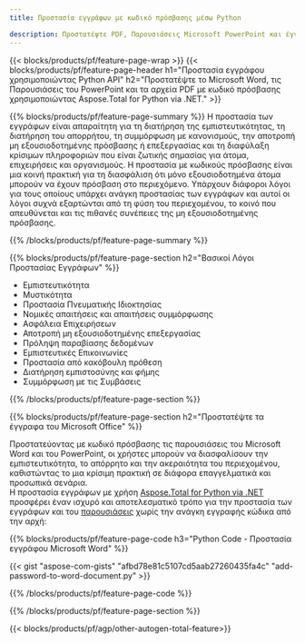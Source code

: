 ```yaml
---
title: Προστασία εγγράφων με κωδικό πρόσβασης μέσω Python 

description: Προστατέψτε PDF, Παρουσιάσεις Microsoft PowerPoint και έγγραφα Word μέσω της εφαρμογής Python. Εφαρμόστε τον κωδικό πρόσβασης με ευκολία.
---
```


{{< blocks/products/pf/feature-page-wrap >}}
{{< blocks/products/pf/feature-page-header h1="Προστασία εγγράφου χρησιμοποιώντας Python API" h2="Προστατέψτε το Microsoft Word, τις Παρουσιάσεις του PowerPoint και τα αρχεία PDF με κωδικό πρόσβασης χρησιμοποιώντας Aspose.Total for Python via .NET." >}}

{{% blocks/products/pf/feature-page-summary %}}
Η προστασία των εγγράφων είναι απαραίτητη για τη διατήρηση της εμπιστευτικότητας, τη διατήρηση του απορρήτου, τη συμμόρφωση με κανονισμούς, την αποτροπή μη εξουσιοδοτημένης πρόσβασης ή επεξεργασίας και τη διαφύλαξη κρίσιμων πληροφοριών που είναι ζωτικής σημασίας για άτομα, επιχειρήσεις και οργανισμούς. Η προστασία με κωδικούς πρόσβασης είναι μια κοινή πρακτική για τη διασφάλιση ότι μόνο εξουσιοδοτημένα άτομα μπορούν να έχουν πρόσβαση στο περιεχόμενο. Υπάρχουν διάφοροι λόγοι για τους οποίους υπάρχει ανάγκη προστασίας των εγγράφων και αυτοί οι λόγοι συχνά εξαρτώνται από τη φύση του περιεχομένου, το κοινό που απευθύνεται και τις πιθανές συνέπειες της μη εξουσιοδοτημένης πρόσβασης. 

{{% /blocks/products/pf/feature-page-summary  %}}

{{% blocks/products/pf/feature-page-section  h2="Βασικοί Λόγοι Προστασίας Εγγράφων" %}}

- Εμπιστευτικότητα 
- Μυστικότητα 
- Προστασία Πνευματικής Ιδιοκτησίας 
- Νομικές απαιτήσεις και απαιτήσεις συμμόρφωσης
- Ασφάλεια Επιχειρήσεων 
- Αποτροπή μη εξουσιοδοτημένης επεξεργασίας 
- Πρόληψη παραβίασης δεδομένων 
- Εμπιστευτικές Επικοινωνίες 
- Προστασία από κακόβουλη πρόθεση 
- Διατήρηση εμπιστοσύνης και φήμης 
- Συμμόρφωση με τις Συμβάσεις 

{{% /blocks/products/pf/feature-page-section %}}

{{% blocks/products/pf/feature-page-section  h2="Προστατέψτε τα έγγραφα του Microsoft Office" %}}

Προστατεύοντας με κωδικό πρόσβασης τις παρουσιάσεις του Microsoft Word και του PowerPoint, οι χρήστες μπορούν να διασφαλίσουν την εμπιστευτικότητα, το απόρρητο και την ακεραιότητα του περιεχομένου, καθιστώντας το μια κρίσιμη πρακτική σε διάφορα επαγγελματικά και προσωπικά σενάρια.<br />
Η προστασία εγγράφων με χρήση [Aspose.Total for Python via .NET](https://products.aspose.com/total/python-net/) προσφέρει έναν ισχυρό και αποτελεσματικό τρόπο για την προστασία των εγγράφων και του [παρουσιάσεις](https://products.aspose.com/total/el/python-net/protect/powerpoint/) χωρίς την ανάγκη εγγραφής κώδικα από την αρχή:<br />

{{% blocks/products/pf/feature-page-code h3="Python Code - Προστασία εγγράφου Microsoft Word" %}}

{{< gist "aspose-com-gists" "afbd78e81c5107cd5aab27260435fa4c" "add-password-to-word-document.py" >}}

{{% /blocks/products/pf/feature-page-code  %}}

{{% /blocks/products/pf/feature-page-section %}}

{{< blocks/products/pf/agp/other-autogen-total-feature>}}